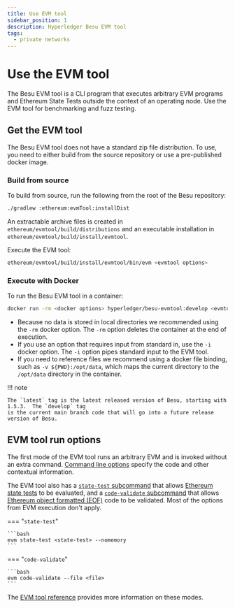 ```yaml
---
title: Use EVM tool
sidebar_position: 1
description: Hyperledger Besu EVM tool
tags:
  - private networks
---
```


# Use the EVM tool

The Besu EVM tool is a CLI program that executes arbitrary EVM programs and Ethereum State Tests outside the context of an operating node. Use the EVM tool for benchmarking and fuzz testing.

## Get the EVM tool

The Besu EVM tool does not have a standard zip file distribution. To use, you need to either build from the source repository or use a pre-published docker image.

### Build from source

To build from source, run the following from the root of the Besu repository:

```bash
./gradlew :ethereum:evmTool:installDist
```

An extractable archive files is created in `ethereum/evmtool/build/distributions` and an executable installation in `ethereum/evmtool/build/install/evmtool`.

Execute the EVM tool:

```bash
ethereum/evmtool/build/install/evmtool/bin/evm <evmtool options>
```

### Execute with Docker

To run the Besu EVM tool in a container:

```bash
docker run -rm <docker options> hyperledger/besu-evmtool:develop <evmtool options>
```

- Because no data is stored in local directories we recommended using the `-rm` docker option. The `-rm` option deletes the container at the end of execution.
- If you use an option that requires input from standard in, use the `-i` docker option. The `-i` option pipes standard input to the EVM tool.
- If you need to reference files we recommend using a docker file binding, such as `-v ${PWD}:/opt/data`, which maps the current directory to the `/opt/data` directory in the container.

!!! note

    The `latest` tag is the latest released version of Besu, starting with 1.5.3.  The `develop` tag
    is the current main branch code that will go into a future release version of Besu.

## EVM tool run options

The first mode of the EVM tool runs an arbitrary EVM and is invoked without an extra command. [Command line options](../../reference/evm-tool.md) specify the code and other contextual information.

The EVM tool also has a [`state-test` subcommand](../../reference/evm-tool.md#state-test-options) that allows [Ethereum state tests](https://github.com/ethereum/tests/tree/develop/GeneralStateTests) to be evaluated, and a [`code-validate` subcommand](../../reference/evm-tool.md#eof-code-validation) that allows [Ethereum object formatted (EOF)](https://eips.ethereum.org/EIPS/eip-3540) code to be validated. Most of the options from EVM execution don't apply.

=== "`state-test`"

    ```bash
    evm state-test <state-test> --nomemory
    ```

=== "`code-validate`"

    ```bash
    evm code-validate --file <file>
    ```

The [EVM tool reference](../../reference/evm-tool.md) provides more information on these modes.
